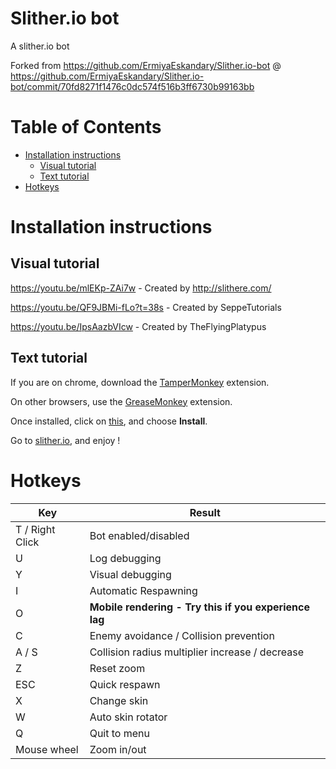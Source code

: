 # Slither.io bot
A slither.io bot

Forked from https://github.com/ErmiyaEskandary/Slither.io-bot @ https://github.com/ErmiyaEskandary/Slither.io-bot/commit/70fd8271f1476c0dc574f516b3ff6730b99163bb

# Table of Contents
- [Installation instructions](https://github.com/j-c-m/Slither.io-bot#installation-instructions)
	- [Visual tutorial](https://github.com/j-c-m/Slither.io-bot#visual-tutorial)
	- [Text tutorial](https://github.com/j-c-m/Slither.io-bot#text-tutorial)
- [Hotkeys](https://github.com/j-c-m/Slither.io-bot#hotkeys)

# Installation instructions
## Visual tutorial
https://youtu.be/mlEKp-ZAi7w - Created by http://slithere.com/

https://youtu.be/QF9JBMi-fLo?t=38s - Created by SeppeTutorials

https://youtu.be/IpsAazbVIcw - Created by TheFlyingPlatypus

## Text tutorial
If you are on chrome, download the [TamperMonkey](https://chrome.google.com/webstore/detail/tampermonkey/dhdgffkkebhmkfjojejmpbldmpobfkfo?hl=en) extension.

On other browsers, use the [GreaseMonkey](https://addons.mozilla.org/en-GB/firefox/addon/greasemonkey/) extension.

Once installed, click on [this](https://github.com/j-c-m/slither.io-bot/raw/master/bot.user.js), and choose **Install**.

Go to [slither.io](http://slither.io/), and enjoy !

# Hotkeys

Key | Result
---|---
T / Right Click | Bot enabled/disabled
U | Log debugging
Y | Visual debugging
I | Automatic Respawning
O | **Mobile rendering - Try this if you experience lag**
C | Enemy avoidance / Collision prevention
A / S | Collision radius multiplier increase / decrease
Z | Reset zoom
ESC | Quick respawn
X | Change skin
W | Auto skin rotator
Q | Quit to menu
Mouse wheel | Zoom in/out